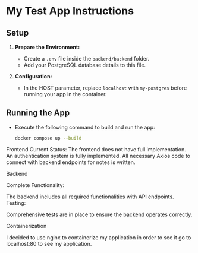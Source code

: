 # My Test App Instructions

## Setup

1. **Prepare the Environment:**
   - Create a `.env` file inside the `backend/backend` folder.
   - Add your PostgreSQL database details to this file.

2. **Configuration:**
   - In the HOST parameter, replace `localhost` with `my-postgres` before running your app in the container.

## Running the App

- Execute the following command to build and run the app:
  ```bash
  docker compose up --build

Frontend
Current Status:
The frontend does not have full implementation.
An authentication system is fully implemented.
All necessary Axios code to connect with backend endpoints for notes is written.

Backend

Complete Functionality:

The backend includes all required functionalities with API endpoints.
Testing:

Comprehensive tests are in place to ensure the backend operates correctly.

Containerization

I decided to use nginx to containerize my application in order to see it go 
to localhost:80 to see my application.